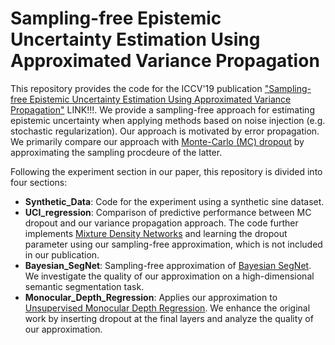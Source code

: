 # Sampling-free Epistemic Uncertainty Estimation Using Approximated Variance Propagation

This repository provides the code for the ICCV'19 publication ["Sampling-free Epistemic Uncertainty Estimation Using Approximated Variance Propagation"](www.google.de) LINK!!!.  We provide a sampling-free approach for estimating epistemic uncertainty when applying methods based on noise injection (e.g. stochastic regularization). Our approach is motivated by error propagation. We primarily compare our approach with [Monte-Carlo (MC) dropout](https://arxiv.org/abs/1703.02914) by approximating the sampling procdeure of the latter. 

Following the experiment section in our paper, this repository is divided into four sections:
- **Synthetic_Data**: Code for the experiment using a synthetic sine dataset.
- **UCI_regression**: Comparison of predictive performance between MC dropout and our variance propagation approach. The code further implements [Mixture Density Networks](https://publications.aston.ac.uk/id/eprint/373/1/NCRG_94_004.pdf) and learning the dropout parameter using our sampling-free approximation, which is not included in our publication. 
- **Bayesian_SegNet**: Sampling-free approximation of [Bayesian SegNet](https://arxiv.org/abs/1511.02680). We investigate the quality of our approximation on a high-dimensional semantic segmentation task. 
- **Monocular_Depth_Regression**: Applies our approximation to [Unsupervised Monocular Depth Regression](https://arxiv.org/abs/1609.03677). We enhance the original work by inserting dropout at the final layers and analyze the quality of our approximation. 
